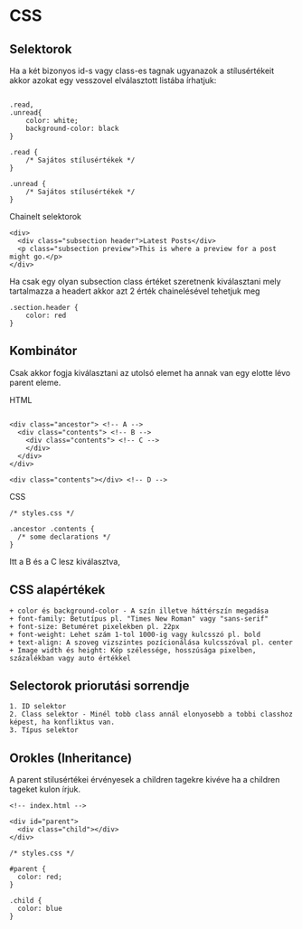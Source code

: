 # CSS

## Selektorok

Ha a két bizonyos id-s vagy class-es tagnak ugyanazok a stílusértékeit akkor azokat egy vesszovel elválasztott listába írhatjuk:
```

.read,
.unread{
    color: white;
    background-color: black
}

.read {
    /* Sajátos stílusértékek */
}

.unread {
    /* Sajátos stílusértékek */
}
```
Chainelt selektorok 

```
<div>
  <div class="subsection header">Latest Posts</div>
  <p class="subsection preview">This is where a preview for a post might go.</p>
</div>
```
Ha csak egy olyan subsection class értéket szeretnenk kiválasztani mely tartalmazza a headert akkor azt 2 érték chainelésével tehetjuk meg

```
.section.header {
    color: red
}
```

## Kombinátor

Csak akkor fogja kiválasztani az utolsó elemet ha annak van egy elotte lévo parent eleme. 

HTML
```

<div class="ancestor"> <!-- A -->
  <div class="contents"> <!-- B -->
    <div class="contents"> <!-- C -->
    </div>
  </div>
</div>

<div class="contents"></div> <!-- D -->
```
CSS
```
/* styles.css */

.ancestor .contents {
  /* some declarations */
}
```
Itt a B és a C lesz kiválasztva, 

## CSS alapértékek

    + color és background-color - A szín illetve háttérszín megadása
    + font-family: Betutípus pl. "Times New Roman" vagy "sans-serif"
    + font-size: Betuméret pixelekben pl. 22px
    + font-weight: Lehet szám 1-tol 1000-ig vagy kulcsszó pl. bold 
    + text-align: A szoveg vizszintes pozícionálása kulcsszóval pl. center
    + Image width és height: Kép szélessége, hosszúsága pixelben, százalékban vagy auto értékkel 

## Selectorok priorutási sorrendje

    1. ID selektor
    2. Class selektor - Minél tobb class annál elonyosebb a tobbi classhoz képest, ha konfliktus van.
    3. Típus selektor

## Orokles (Inheritance)

A parent stilusértékei érvényesek a children tagekre kivéve ha a children tageket kulon írjuk. 

```
<!-- index.html -->

<div id="parent">
  <div class="child"></div>
</div>

/* styles.css */

#parent {
  color: red;
}

.child {
  color: blue
}
```

